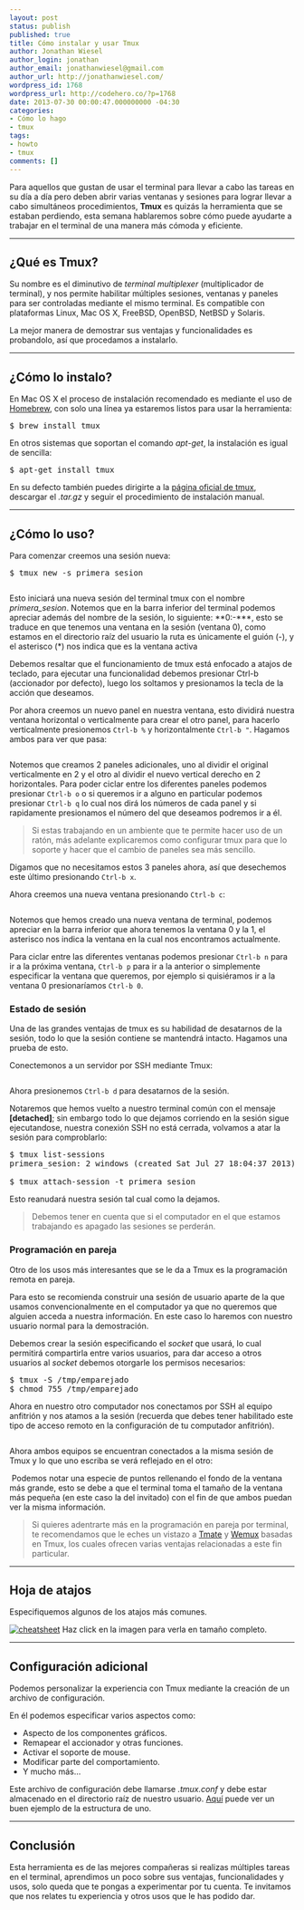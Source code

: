 ```yaml
---
layout: post
status: publish
published: true
title: Cómo instalar y usar Tmux
author: Jonathan Wiesel
author_login: jonathan
author_email: jonathanwiesel@gmail.com
author_url: http://jonathanwiesel.com/
wordpress_id: 1768
wordpress_url: http://codehero.co/?p=1768
date: 2013-07-30 00:00:47.000000000 -04:30
categories:
- Cómo lo hago
- tmux
tags:
- howto
- tmux
comments: []
---
```

<p>Para aquellos que gustan de usar el terminal para llevar a cabo las tareas en su día a día pero deben abrir varias ventanas y sesiones para lograr llevar a cabo simultáneos procedimientos, <strong>Tmux</strong> es quizás la herramienta que se estaban perdiendo, esta semana hablaremos sobre cómo puede ayudarte a trabajar en el terminal de una manera más cómoda y eficiente.</p>

<hr />

<h2>¿Qué es Tmux?</h2>

<p>Su nombre es el diminutivo de <em>terminal multiplexer</em> (multiplicador de terminal), y nos permite habilitar múltiples sesiones, ventanas y paneles para ser controladas mediante el mismo terminal. Es compatible con plataformas Linux, Mac OS X, FreeBSD, OpenBSD, NetBSD y Solaris.</p>

<p>La mejor manera de demostrar sus ventajas y funcionalidades es probandolo, así que procedamos a instalarlo.</p>

<hr />

<h2>¿Cómo lo instalo?</h2>

<p>En Mac OS X el proceso de instalación recomendado es mediante el uso de <a href="http://codehero.co/como-lo-hago-instalar-homebrew/">Homebrew</a>, con solo una línea ya estaremos listos para usar la herramienta:</p>

<pre>$ brew install tmux
</pre>

<p>En otros sistemas que soportan el comando <em>apt-get</em>, la instalación es igual de sencilla:</p>

<pre>$ apt-get install tmux
</pre>

<p>En su defecto también puedes dirigirte a la <a href="http://tmux.sourceforge.net/">página oficial de tmux</a>, descargar el <em>.tar.gz</em> y seguir el procedimiento de instalación manual.</p>

<hr />

<h2>¿Cómo lo uso?</h2>

<p>Para comenzar creemos una sesión nueva:</p>

<pre>$ tmux new -s primera_sesion
</pre>

<p><img src="http://cl.ly/image/3e10263a2j3t/Screen%20Shot%202013-07-27%20at%206.14.13%20PM.png" alt="" /></p>

<p>Esto iniciará una nueva sesión del terminal tmux con el nombre <em>primera_sesion</em>. Notemos que en la barra inferior del terminal podemos apreciar además del nombre de la sesión, lo siguiente: &#42;&#42;0:-&#42;&#42;*, esto se traduce en que tenemos una ventana en la sesión (ventana 0), como estamos en el directorio raíz del usuario la ruta es únicamente el guión (-), y el asterisco (*) nos indica que es la ventana activa</p>

<p>Debemos resaltar que el funcionamiento de tmux está enfocado a atajos de teclado, para ejecutar una funcionalidad debemos presionar Ctrl-b (accionador por defecto), luego los soltamos y presionamos la tecla de la acción que deseamos.</p>

<p>Por ahora creemos un nuevo panel en nuestra ventana, esto dividirá nuestra ventana horizontal o verticalmente para crear el otro panel, para hacerlo verticalmente presionemos <code>Ctrl-b %</code> y horizontalmente <code>Ctrl-b "</code>. Hagamos ambos para ver que pasa:</p>

<p><img src="http://cl.ly/image/3W1g3T2j2b2G/Screen%20Shot%202013-07-27%20at%206.31.34%20PM.png" alt="" /></p>

<p>Notemos que creamos 2 paneles adicionales, uno al dividir el original verticalmente en 2 y el otro al dividir el nuevo vertical derecho en 2 horizontales. Para poder ciclar entre los diferentes paneles podemos presionar <code>Ctrl-b o</code> o si queremos ir a alguno en particular podemos presionar <code>Ctrl-b q</code> lo cual nos dirá los números de cada panel y si rapidamente presionamos el número del que deseamos podremos ir a él.</p>

<blockquote>
  <p>Si estas trabajando en un ambiente que te permite hacer uso de un ratón, más adelante explicaremos como configurar tmux para que lo soporte y hacer que el cambio de paneles sea más sencillo.</p>
</blockquote>

<p>Digamos que no necesitamos estos 3 paneles ahora, así que desechemos este último presionando <code>Ctrl-b x</code>.</p>

<p>Ahora creemos una nueva ventana presionando <code>Ctrl-b c</code>:</p>

<p><img src="http://cl.ly/image/2O060A1W1D37/Screen%20Shot%202013-07-27%20at%206.39.58%20PM.png" alt="" /></p>

<p>Notemos que hemos creado una nueva ventana de terminal, podemos apreciar en la barra inferior que ahora tenemos la ventana 0 y la 1, el asterisco nos indica la ventana en la cual nos encontramos actualmente.</p>

<p>Para ciclar entre las diferentes ventanas podemos presionar <code>Ctrl-b n</code> para ir a la próxima ventana, <code>Ctrl-b p</code> para ir a la anterior o simplemente especificar la ventana que queremos, por ejemplo si quisiéramos ir a la ventana 0 presionaríamos <code>Ctrl-b 0</code>.</p>

<h3>Estado de sesión</h3>

<p>Una de las grandes ventajas de tmux es su habilidad de desatarnos de la sesión, todo lo que la sesión contiene se mantendrá intacto. Hagamos una prueba de esto.</p>

<p>Conectemonos a un servidor por SSH mediante Tmux:</p>

<p><img src="http://cl.ly/image/0i343Z2J1z0c/Screen%20Shot%202013-07-27%20at%206.52.35%20PM.png" alt="" /></p>

<p>Ahora presionemos <code>Ctrl-b d</code> para desatarnos de la sesión.</p>

<p>Notaremos que hemos vuelto a nuestro terminal común con el mensaje <strong>[detached]</strong>; sin embargo todo lo que dejamos corriendo en la sesión sigue ejecutandose, nuestra conexión SSH no está cerrada, volvamos a atar la sesión para comproblarlo:</p>

<pre>$ tmux list-sessions
primera_sesion: 2 windows (created Sat Jul 27 18:04:37 2013) [104x31]

$ tmux attach-session -t primera_sesion 
</pre>

<p>Esto reanudará nuestra sesión tal cual como la dejamos.</p>

<blockquote>
  <p>Debemos tener en cuenta que si el computador en el que estamos trabajando es apagado las sesiones se perderán.</p>
</blockquote>

<h3>Programación en pareja</h3>

<p>Otro de los usos más interesantes que se le da a Tmux es la programación remota en pareja.</p>

<p>Para esto se recomienda construir una sesión de usuario aparte de la que usamos convencionalmente en el computador ya que no queremos que alguien acceda a nuestra información. En este caso lo haremos con nuestro usuario normal para la demostración.</p>

<p>Debemos crear la sesión especificando el <em>socket</em> que usará, lo cual permitirá compartirla entre varios usuarios, para dar acceso a otros usuarios al <em>socket</em> debemos otorgarle los permisos necesarios:</p>

<pre>$ tmux -S /tmp/emparejado
$ chmod 755 /tmp/emparejado
</pre>

<p>Ahora en nuestro otro computador nos conectamos por SSH al equipo anfitrión y nos atamos a la sesión (recuerda que debes tener habilitado este tipo de acceso remoto en la configuración de tu computador anfitrión).</p>

<p><img src="http://cl.ly/image/1A09430q3r2i/Screen%20Shot%202013-07-28%20at%203.04.12%20PM.png" alt="" /></p>

<p>Ahora ambos equipos se encuentran conectados a la misma sesión de Tmux y lo que uno escriba se verá reflejado en el otro:</p>

<p><img src="http://cl.ly/image/071E2E1n0O0y/dual.png" alt="" /> Podemos notar una especie de puntos rellenando el fondo de la ventana más grande, esto se debe a que el terminal toma el tamaño de la ventana más pequeña (en este caso la del invitado) con el fin de que ambos puedan ver la misma información.</p>

<blockquote>
  <p>Si quieres adentrarte más en la programación en pareja por terminal, te recomendamos que le eches un vistazo a <a href="http://tmate.io/">Tmate</a> y <a href="https://github.com/zolrath/wemux">Wemux</a> basadas en Tmux, los cuales ofrecen varias ventajas relacionadas a este fin particular.</p>
</blockquote>

<hr />

<h2>Hoja de atajos</h2>

<p>Especifiquemos algunos de los atajos más comunes.</p>

<p><a href="http://cl.ly/image/2C240E081u1r/cheatsheet.png" target="_blank"><img src="http://cl.ly/image/2C240E081u1r/cheatsheet.png" alt="cheatsheet" /></a> Haz click en la imagen para verla en tamaño completo.</p>

<hr />

<h2>Configuración adicional</h2>

<p>Podemos personalizar la experiencia con Tmux mediante la creación de un archivo de configuración.</p>

<p>En él podemos especificar varios aspectos como:</p>

<ul>
<li>Aspecto de los componentes gráficos.</li>
<li>Remapear el accionador y otras funciones.</li>
<li>Activar el soporte de mouse.</li>
<li>Modificar parte del comportamiento.</li>
<li>Y mucho más...</li>
</ul>

<p>Este archivo de configuración debe llamarse <em>.tmux.conf</em> y debe estar almacenado en el directorio raíz de nuestro usuario. <a href="https://github.com/albertogg/dotfiles/blob/master/tmux/tmux.conf.symlink">Aquí</a> puede ver un buen ejemplo de la estructura de uno.</p>

<hr />

<h2>Conclusión</h2>

<p>Esta herramienta es de las mejores compañeras si realizas múltiples tareas en el terminal, aprendimos un poco sobre sus ventajas, funcionalidades y usos, solo queda que te pongas a experimentar por tu cuenta. Te invitamos que nos relates tu experiencia y otros usos que le has podido dar.</p>
